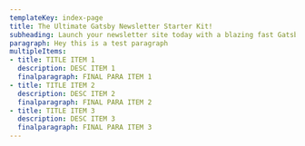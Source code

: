 ```yaml
---
templateKey: index-page
title: The Ultimate Gatsby Newsletter Starter Kit!
subheading: Launch your newsletter site today with a blazing fast Gatsby.js site - and Netlify CMS to update your archive.
paragraph: Hey this is a test paragraph
multipleItems: 
- title: TITLE ITEM 1
  description: DESC ITEM 1
  finalparagraph: FINAL PARA ITEM 1
- title: TITLE ITEM 2
  description: DESC ITEM 2
  finalparagraph: FINAL PARA ITEM 2
- title: TITLE ITEM 3
  description: DESC ITEM 3
  finalparagraph: FINAL PARA ITEM 3
---
```

